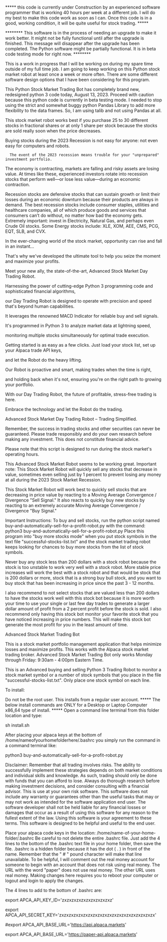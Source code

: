 ***** this code is currently under Construction by an experienced software programmer that is working 40 hours per week at a different job. I will do my best to make this code work as soon as I can. Once this code is in a good, working condition, it will be quite useful for stock trading.  *****

******** This software is in the process of needing an upgrade to make it work better. It might not be fully functional until after the upgrade is finished. This message will disappear after the upgrade has been completed. The Python software might be partially functional. It is in beta code testing mode for right now. ********

This is a work in progress that I will be working on during my spare time outside of my full time job. I am going to keep working on this Python stock market robot at least once a week or more often. There are some different software design options that I have been considering for this program. 

This Python Stock Market Trading Bot has completely brand new, redesigned python 3 code today, August 13, 2023. Proceed with caution because this python code is currently in beta testing mode. I needed to stop using the strict and somewhat buggy python Pandas Library to add more flexibility to the data frames. So, I am using talib and not using Pandas at all. 

This stock market robot works best if you purchase 25 to 30 different stocks in fractional shares 
or at only 1 share per stock because the stocks are sold really soon when the price decreases. 

Buying stocks during the 2023 Recession is not easy for anyone: not even easy for computers and robots. 

      The event of the 2023 recession means trouble for your "unprepared" investment portfolio. 
   The economy is contracting, markets are falling and risky assets are losing value. 
   At times like these, experienced investors rotate 
   into recession stocks that perform well—or lose less value—during an economic contraction. 

Recession stocks are defensive stocks that can sustain growth or 
limit their losses during an economic downturn because their products are always in demand. 
The best recession stocks include consumer staples, utilities and healthcare companies, 
all of which produce goods and services that consumers can’t do without, no matter how bad the economy gets.
 Extremely important: invest in Electricity, Natural Gas, and perhaps even Crude Oil stocks. 
  Some Energy stocks include: XLE, XOM, AEE, CMS, PCG, EQT, SLB, and CVX. 
   
   In the ever-changing world of the stock market, opportunity can rise and fall in an instant...

That's why we've developed the ultimate tool to help you seize the moment and maximize your profits. 

Meet your new ally, the state-of-the-art, Advanced Stock Market Day Trading Robot. 

Harnessing the power of cutting-edge Python 3 programming code and sophisticated financial algorithms, 

our Day Trading Robot is designed to operate with precision and speed that's beyond human capabilities. 

It leverages the renowned MACD Indicator for reliable buy and sell signals. 

It's programmed in Python 3 to analyze market data at lightning speed, 

monitoring multiple stocks simultaneously for optimal trade execution.


Getting started is as easy as a few clicks. Just load your stock list, set up your Alpaca trade API keys, 

and let the Robot do the heavy lifting. 

Our Robot is proactive and smart, making trades when the time is right, 

and holding back when it's not, ensuring you're on the right path to growing your portfolio. 

With our Day Trading Robot, the future of profitable, stress-free trading is here. 

Embrace the technology and let the Robot do the trading. 

Advanced Stock Market Day Trading Robot – Trading Simplified. 

Remember, the success in trading stocks and other securities can never be guaranteed. 
Please trade responsibly and do your own research before making any investment. 
This does not constitute financial advice.


Please note that this script is designed to run during the stock market's operating hours. 

This Advanced Stock Market Robot seems to be working great. 
Important note: This Stock Market Robot will quickly sell any stocks 
that decrease in value, sometimes even selling just by 1 percent to prevent losing any money 
at all during the 2023 Stock Market Recession. 

This Stock Market Robot will work best to quickly sell stocks that are decreasing in price value 
by reacting to a Moving Average Convergence / Divergence "Sell Signal." 
It also reacts to quickly buy new stocks by reacting to an extremely accurate 
Moving Average Convergence / Divergence "Buy Signal." 

Important Instructions: 
     To buy and sell stocks, run the python script named buy-and-automatically-sell-for-a-profit-robot.py 
with the command: python3 buy-and-automatically-sell-for-a-profit-robot.py 
 Place this program into "buy more stocks mode" 
 when you put stock symbols in the text file "successful-stocks-list.txt"
 and the stock market trading robot keeps looking for chances to buy more stocks
 from the list of stock symbols.

 Never buy any stock less than 200 dollars with a stock robot 
because the stock is too unstable to work very well with a stock robot. 
More stable price increases will work the best with a stock robot 
and that would be stock that is 200 dollars or more, 
stock that is a strong buy bull stock, 
and you want to buy stock that has been increasing in price since 
the past 3 - 12 months. 

   I also recommend to not select stocks that are valued less than 200 dollars to have the stocks work well 
with this stock bot because it is more worth your time to use your single or last few day trades 
to generate a larger dollar amount of profit from a 2 percent profit before the stock is sold. 
I also recommend only having this stock bot monitor your favorite stock that you have 
noticed increasing in price numbers. This will make this stock bot generate the most profit for 
you in the least amount of time. 

Advanced Stock Market Trading Bot

This is a stock market portfolio management application that helps minimize losses and maximize profits.
This works with the Alpaca stock market trading broker. 
Advanced Stock Market Trading Bot only works Monday through Friday: 9:30am - 4:00pm Eastern Time.

This is an Advanced buying and selling Python 3 Trading Robot 
to monitor a stock market symbol or a number of stock symbols that you place in the file "successful-stocks-list.txt". 
Only place one stock symbol on each line. 
 

To install:

Do not be the root user. This installs from a regular user account. 
***** The below install commands are ONLY for a Desktop or Laptop Computer x86_64 type of install. ***** 
Open a command line terminal from this folder location and type: 

sh install.sh

After placing your alpaca keys at the bottom of /home/nameofyourhomefolderhere/.bashrc you simply run the command in a command terminal like:

python3 buy-and-automatically-sell-for-a-profit-robot.py 

Disclaimer: Remember that all trading involves risks. The ability to successfully implement these strategies depends on both market conditions and individual skills and knowledge. As such, trading should only be done with funds that you can afford to lose. Always do thorough research before making investment decisions, and consider consulting with a financial advisor. This is use at your own risk software. This software does not include any warranty or guarantees other than the useful tasks that may or may not work as intended for the software application end user. The software developer shall not be held liable for any financial losses or damages that occur as a result of using this software for any reason to the fullest extent of the law. Using this software is your agreement to these terms. This software is designed to be helpful and useful to the end user.

Place your alpaca code keys in the location: /home/name-of-your-home-folder/.bashrc Be careful to not delete the entire .bashrc file. Just add the 4 lines to the bottom of the .bashrc text file in your home folder, then save the file. .bashrc is a hidden folder because it has the dot ( . ) in front of the name. Remember that the " # " pound character will make that line unavailable. To be helpful, I will comment out the real money account for someone to begin with an account that does not risk using real money. The URL with the word "paper" does not use real money. The other URL uses real money. Making changes here requires you to reboot your computer or logout and login to apply the changes.

The 4 lines to add to the bottom of .bashrc are:

export APCA_API_KEY_ID='zxzxzxzxzxzxzxzxzxzxz'

export APCA_API_SECRET_KEY='zxzxzxzxzxzxzxzxzxzxzxzxzxzxzxzxzxzxzxzx'

#export APCA_API_BASE_URL='https://api.alpaca.markets'

export APCA_API_BASE_URL='https://paper-api.alpaca.markets'
